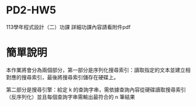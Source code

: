 # PD2-HW5

113學年程式設計（二）功課
詳細功課內容請看附件pdf

# 簡單說明

本作業將會分為兩個部分，第一部分是序列化搜尋索引：讀取指定的文本並建立相對應的搜尋索引，最後將搜尋索引儲存在硬碟上。

第二部分是搜尋引擎：給定 k 的查詢字串，需依據查詢內容從硬碟讀取搜尋索引（反序列化）並且每個查詢字串需輸出最符合的 n 筆結果
